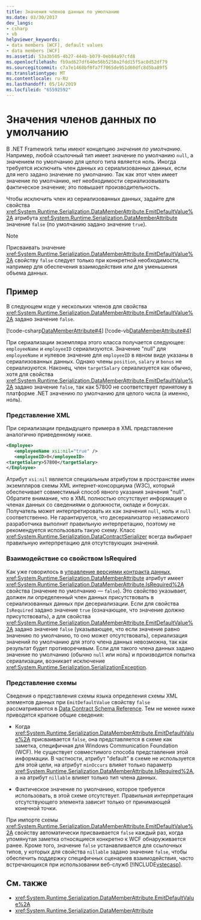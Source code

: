 ```yaml
---
title: Значения членов данных по умолчанию
ms.date: 03/30/2017
dev_langs:
- csharp
- vb
helpviewer_keywords:
- data members [WCF], default values
- data members [WCF]
ms.assetid: 53a3b505-4b27-444b-b079-0eb84a97cfd8
ms.openlocfilehash: fb9ad627df640e56b5250a2fdd15f5ac0d52df79
ms.sourcegitcommit: c7a7e1468bf0fa7f7065de951d60dfc8d5ba89f5
ms.translationtype: MT
ms.contentlocale: ru-RU
ms.lasthandoff: 05/14/2019
ms.locfileid: "65592592"
---
```

# <a name="data-member-default-values"></a>Значения членов данных по умолчанию
В .NET Framework типы имеют концепцию *значения по умолчанию*. Например, любой ссылочный тип имеет значение по умолчанию `null`, а значением по умолчанию для целого типа является ноль. Иногда требуется исключить член данных из сериализованных данных, если для него задано значение по умолчанию. Так как этот член имеет значение по умолчанию, нет необходимости сериализовывать фактическое значение; это повышает производительность.  
  
 Чтобы исключить член из сериализованных данных, задайте для свойства <xref:System.Runtime.Serialization.DataMemberAttribute.EmitDefaultValue%2A> атрибута <xref:System.Runtime.Serialization.DataMemberAttribute> значение `false` (по умолчанию задано значение `true`).  
  
> [!NOTE]
>  Присваивать значение <xref:System.Runtime.Serialization.DataMemberAttribute.EmitDefaultValue%2A> свойству `false` следует только при конкретной необходимости, например для обеспечения взаимодействия или для уменьшения объема данных.  
  
## <a name="example"></a>Пример  
 В следующем коде у нескольких членов для свойства <xref:System.Runtime.Serialization.DataMemberAttribute.EmitDefaultValue%2A> задано значение `false`.  
  
 [!code-csharp[DataMemberAttribute#4](../../../../samples/snippets/csharp/VS_Snippets_CFX/datamemberattribute/cs/overview.cs#4)]
 [!code-vb[DataMemberAttribute#4](../../../../samples/snippets/visualbasic/VS_Snippets_CFX/datamemberattribute/vb/overview.vb#4)]  
  
 При сериализации экземпляра этого класса получается следующее: `employeeName` и `employeeID` сериализуются. Значение "null" для `employeeName` и нулевое значение для `employeeID` в явном виде указаны в сериализованных данных. Однако члены `position`, `salary` и `bonus` не сериализуются. Наконец, член `targetSalary` сериализуется как обычно, хотя для свойства <xref:System.Runtime.Serialization.DataMemberAttribute.EmitDefaultValue%2A> задано значение `false`, так как 57800 не соответствует принятому в платформе .NET значению по умолчанию для целого числа (а именно, ноль).  
  
### <a name="xml-representation"></a>Представление XML  
 При сериализации предыдущего примера в XML представление аналогично приведенному ниже.  
  
```xml  
<Employee>  
   <employeeName xsi:nil="true" />  
   <employeeID>0</employeeID>  
<targetSalary>57800</targetSalary>  
</Employee>  
```  
  
 Атрибут `xsi:nil` является специальным атрибутом в пространстве имен экземпляров схемы XML интернет-консорциума (W3C), который обеспечивает совместимый способ явного указания значения "null". Обратите внимание, что в XML полностью отсутствует информация о членах данных со сведениями о должности, окладе и бонусах. Получатель может интерпретировать их как значения `null`, ноль и `null` соответственно. Не гарантируется, что десериализатор независимого разработчика выполнит правильную интерпретацию, поэтому не рекомендуется использовать такую схему. Класс <xref:System.Runtime.Serialization.DataContractSerializer> всегда выбирает правильную интерпретацию для отсутствующих значений.  
  
### <a name="interaction-with-isrequired"></a>Взаимодействие со свойством IsRequired  
 Как уже говорилось в [управление версиями контракта данных](../../../../docs/framework/wcf/feature-details/data-contract-versioning.md), <xref:System.Runtime.Serialization.DataMemberAttribute> атрибут имеет <xref:System.Runtime.Serialization.DataMemberAttribute.IsRequired%2A> свойства (значение по умолчанию — `false`). Это свойство указывает, должен ли определенный член данных присутствовать в сериализованных данных при десериализации. Если для свойства `IsRequired` задано значение `true` (означающее, что значение должно присутствовать), а для свойства <xref:System.Runtime.Serialization.DataMemberAttribute.EmitDefaultValue%2A> задано значение `false` (указывающее, что если значение равно значению по умолчанию, то оно может отсутствовать), сериализация значений по умолчанию для этого члена данных невозможна, так как результат будет противоречивым. Если для такого члена данных задано значение по умолчанию (обычно `null` или ноль) и производится попытка сериализации, возникает исключение <xref:System.Runtime.Serialization.SerializationException>.  
  
### <a name="schema-representation"></a>Представление схемы  
 Сведения о представления схемы языка определения схемы XML элементов данных при `EmitDefaultValue` свойству `false` рассматриваются в [Data Contract Schema Reference](../../../../docs/framework/wcf/feature-details/data-contract-schema-reference.md). Тем не менее ниже приводятся краткие общие сведения:  
  
- Когда <xref:System.Runtime.Serialization.DataMemberAttribute.EmitDefaultValue%2A> присваивается `false`, она представляется в схеме как заметка, специфичная для Windows Communication Foundation (WCF). Не существует совместимого способа представления этой информации. В частности, атрибут "default" в схеме не используется для этой цели, на атрибут `minOccurs` влияет только параметр <xref:System.Runtime.Serialization.DataMemberAttribute.IsRequired%2A>, а на атрибут `nillable` влияет только тип члена данных.  
  
- Фактическое значение по умолчанию, которое требуется использовать, в этой схеме отсутствует. Правильная интерпретация отсутствующего элемента зависит только от принимающей конечной точки.  
  
 При импорте схемы <xref:System.Runtime.Serialization.DataMemberAttribute.EmitDefaultValue%2A> свойству автоматически присваивается `false` каждый раз, когда упомянутая заметка относящиеся конкретно к WCF обнаруживается ранее. Кроме того, значение `false` устанавливается для ссылочных типов, у которых для свойства `nillable` задано значение `false`, чтобы обеспечить поддержку специфичных сценариев взаимодействия, часто встречающихся при использовании веб-служб [!INCLUDE[vstecasp](../../../../includes/vstecasp-md.md)].  
  
## <a name="see-also"></a>См. также

- <xref:System.Runtime.Serialization.DataMemberAttribute.EmitDefaultValue%2A>
- <xref:System.Runtime.Serialization.DataMemberAttribute>
